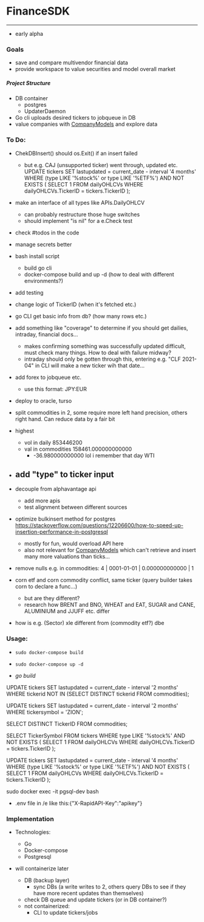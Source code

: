 # FinanceSDK
-----

- early alpha

### Goals
- save and compare multivendor financial data
- provide workspace to value securities and model overall market

##### Project Structure
- DB container
    - postgres 
    - UpdaterDaemon
- Go cli uploads desired tickers to jobqueue in DB
- value companies with [CompanyModels](https://github.com/veqqq/CompanyModels) and explore data


### To Do:
- ChekDBInsert() should os.Exit() if an insert failed
    - but e.g. CAJ (unsupported ticker) went through, updated etc.
UPDATE tickers
SET lastupdated = current_date - interval '4 months'
WHERE (type LIKE '%stock%' or type LIKE '%ETF%')
AND NOT EXISTS (
    SELECT 1
    FROM dailyOHLCVs
    WHERE dailyOHLCVs.TickerID = tickers.TickerID
);
    
- make an interface of all types like
    APIs.DailyOHLCV
    - can probably restructure those huge switches
    - should implement "is nil" for a e.Check test

- check #todos in the code

- manage secrets better
- bash install script
    - build go cli
    - docker-compose build and up -d (how to deal with different environments?)
- add testing
- change logic of TickerID (when it's fetched etc.)

- go CLI get basic info from db? (how many rows etc.)
- add something like "coverage" to determine if you should get dailies, intraday, financial docs...
    - makes confirming something was successfully updated difficult, must check many things. How to deal with failure midway?
    - intraday should only be gotten through this, entering e.g. "CLF 2021-04" in CLI will make a new ticker wih that date...
- add forex to jobqueue etc.
    - use this format: JPY:EUR
- deploy to oracle, turso
- split commodities in 2, some require more left hand precision, others right hand. Can reduce data by a fair bit
- highest
    - vol in daily 853446200
    - val in commodities 158461.000000000000
        - -36.980000000000 lol i remember that day WTI


- add "type" to ticker input
    - 
- decouple from alphavantage api
    - add more apis
    - test alignment between different sources
- optimize bulkinsert method for postgres https://stackoverflow.com/questions/12206600/how-to-speed-up-insertion-performance-in-postgresql
    - mostly for fun, would overload API here
    - also not relevant for [CompanyModels](https://github.com/veqqq/CompanyModels) which can't retrieve and insert many more valuations than ticks...

- remove nulls e.g. in commodities:   4 | 0001-01-01 | 0.000000000000 |          1
- corn etf and corn commodity conflict, same ticker (query builder takes corn to declare a func...)
    - but are they different?
    - research how BRENT and BNO, WHEAT and EAT, SUGAR and CANE, ALUMINIUM and JJUFF etc. differ
- how is e.g. (Sector) xle different from (commodity etf?) dbe

### Usage:
- `sudo docker-compose build`
- `sudo docker-compose up -d`

- *go build*

UPDATE tickers
SET lastupdated = current_date - interval '2 months'
WHERE tickerid NOT IN (SELECT DISTINCT tickerid FROM commodities);

UPDATE tickers
SET lastupdated = current_date - interval '2 months'
WHERE tickersymbol = 'ZION';

SELECT DISTINCT TickerID FROM commodities;

SELECT TickerSymbol
FROM tickers
WHERE type LIKE '%stock%'
AND NOT EXISTS (
    SELECT 1
    FROM dailyOHLCVs
    WHERE dailyOHLCVs.TickerID = tickers.TickerID
);

UPDATE tickers
SET lastupdated = current_date - interval '4 months'
WHERE (type LIKE '%stock%' or type LIKE '%ETF%')
AND NOT EXISTS (
    SELECT 1
    FROM dailyOHLCVs
    WHERE dailyOHLCVs.TickerID = tickers.TickerID
);

sudo docker exec -it pgsql-dev bash

- .env file in /e like this:{"X-RapidAPI-Key":"apikey"}


### Implementation
- Technologies:
    - Go
    - Docker-compose
    - Postgresql

- will containerize later
    - DB (backup layer)
        - sync DBs (a write writes to 2, others query DBs to see if they have more recent updates than themselves)
    - check DB queue and update tickers (or in DB container?)
    - not containerized:
        - CLI to update tickers/jobs
